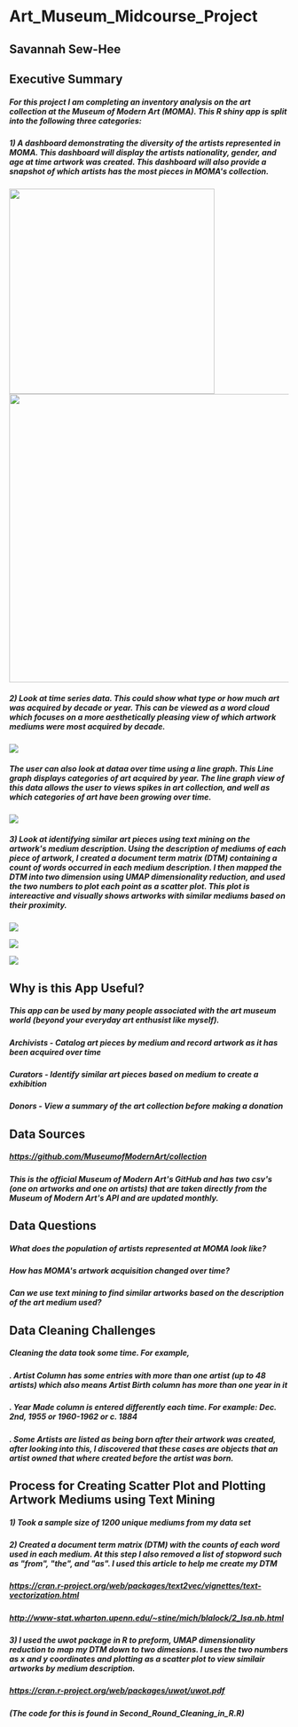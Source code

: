 # **Art_Museum_Midcourse_Project**
##  Savannah Sew-Hee




## **Executive Summary**

##### For this project I am completing an inventory analysis on the art collection at the Museum of Modern Art (MOMA). This R shiny app is split into the following three categories:

##### 1) A dashboard demonstrating the diversity of the artists represented in MOMA.	This dashboard will display the artists nationality, gender, and age at time artwork was created. This dashboard will also provide a snapshot of which artists has the most pieces in MOMA's collection.


<p float="left">
  <img src="https://github.com/savyrosea/Art_Museum_Midcourse_Project/blob/main/images/sunburst.PNG" width="370" />
  <img src="https://github.com/savyrosea/Art_Museum_Midcourse_Project/blob/main/images/lollipop.PNG" width="520" />
</p>

##### 2)	Look at time series data. This could show what type or how much art was acquired by decade or year. This can be viewed as a word cloud which focuses on a more aesthetically pleasing view of which artwork mediums were most acquired by decade.

![](https://github.com/savyrosea/Art_Museum_Midcourse_Project/blob/main/images/line.PNG)

##### The user can also look at dataa over time using a line graph. This Line graph displays categories of art acquired by year. The line graph view of this data allows the user to views spikes in art collection, and well as which categories of art have been growing over time.

![](https://github.com/savyrosea/Art_Museum_Midcourse_Project/blob/main/images/wordcloud1.PNG)

##### 3)	Look at identifying similar art pieces using text mining on the artwork's medium description. Using the description of mediums of each piece of artwork, I created a document term matrix (DTM) containing a count of words occurred in each medium description. I then mapped the DTM into two dimension using UMAP dimensionality reduction, and used the two numbers to plot each point as a scatter plot. This plot is intereactive and visually shows artworks with similar mediums based on their proximity.

![](https://github.com/savyrosea/Art_Museum_Midcourse_Project/blob/main/images/scatter4.PNG)

![](https://github.com/savyrosea/Art_Museum_Midcourse_Project/blob/main/images/scatter2.PNG)

![](https://github.com/savyrosea/Art_Museum_Midcourse_Project/blob/main/images/scatter3.PNG)




## **Why is this App Useful?**
##### This app can be used by many people associated with the art museum world (beyond your everyday art enthusist like myself). 
##### Archivists - Catalog art pieces by medium and record artwork as it has been acquired over time
##### Curators - Identify similar art pieces based on medium to create a exhibition
##### Donors - View a summary of the art collection before making a donation



## **Data Sources**
##### https://github.com/MuseumofModernArt/collection
 
##### This is the official Museum of Modern Art's GitHub and has two csv's (one on artworks and one on artists) that are taken directly from the Museum of Modern Art's API and are updated monthly.



## **Data Questions**

##### What does the population of artists represented at MOMA look like?
##### How has MOMA's artwork acquisition changed over time?
##### Can we use text mining to find similar artworks based on the description of the art medium used?



## **Data Cleaning Challenges**

##### Cleaning the data took some time. For example,
##### .	Artist Column has some entries with more than one artist (up to 48 artists) which also means Artist Birth column has more than one year in it
##### .	Year Made column is entered differently each time. For example: Dec. 2nd, 1955 or 1960-1962 or c. 1884
##### .	Some Artists are listed as being born after their artwork was created, after looking into this, I discovered that these cases are objects that an artist owned that where created before the artist was born.

## **Process for Creating Scatter Plot and Plotting Artwork Mediums using Text Mining**
##### 1) Took a sample size of 1200 unique mediums from my data set
##### 2) Created a document term matrix (DTM) with the counts of each word used in each medium. At this step I also removed a list of stopword such as "from", "the", and "as". I used this article to help me create my DTM 
##### https://cran.r-project.org/web/packages/text2vec/vignettes/text-vectorization.html
##### http://www-stat.wharton.upenn.edu/~stine/mich/blalock/2_lsa.nb.html
##### 3) I used the uwot package in R to preform, UMAP dimensionality reduction to map my DTM down to two dimesions. I uses the two numbers as x and y coordinates and plotting as a scatter plot to view similair artworks by medium description.
##### https://cran.r-project.org/web/packages/uwot/uwot.pdf
##### (The code for this is found in Second_Round_Cleaning_in_R.R)
